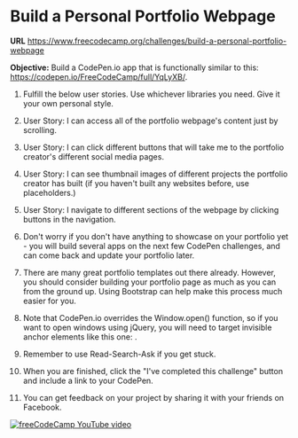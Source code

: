 # Build a Personal Portfolio Webpage 

__URL__ https://www.freecodecamp.org/challenges/build-a-personal-portfolio-webpage

**Objective:** Build a CodePen.io app that is functionally similar to this: https://codepen.io/FreeCodeCamp/full/YqLyXB/.

1. Fulfill the below user stories. Use whichever libraries you need. Give it your own personal style.

2. User Story: I can access all of the portfolio webpage's content just by scrolling.

3. User Story: I can click different buttons that will take me to the portfolio creator's different social media pages.

4. User Story: I can see thumbnail images of different projects the portfolio creator has built (if you haven't built any websites before, use placeholders.)

5. User Story: I navigate to different sections of the webpage by clicking buttons in the navigation.

6. Don't worry if you don't have anything to showcase on your portfolio yet - you will build several apps on the next few CodePen challenges, and can come back and update your portfolio later.

7. There are many great portfolio templates out there already. However, you should consider building your portfolio page as much as you can from the ground up. Using Bootstrap can help make this process much easier for you.

8. Note that CodePen.io overrides the Window.open() function, so if you want to open windows using jQuery, you will need to target invisible anchor elements like this one: <a target='_blank'>.

9. Remember to use Read-Search-Ask if you get stuck.

10. When you are finished, click the "I've completed this challenge" button and include a link to your CodePen.

11. You can get feedback on your project by sharing it with your friends on Facebook.

[![freeCodeCamp YouTube video](https://www.youtube.com/embed/V72o34gY4Lw)](https://www.youtube.com/embed/V72o34gY4Lw)
